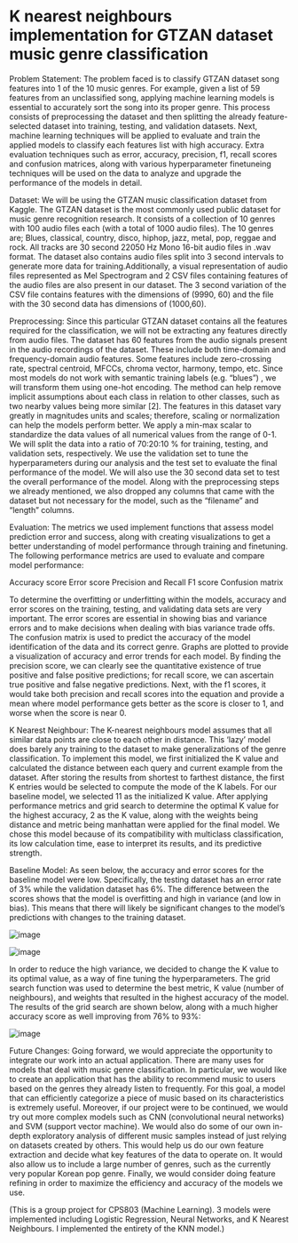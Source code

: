 # K nearest neighbours implementation for GTZAN dataset music genre classification

Problem Statement: 
The problem faced is to classify GTZAN dataset song features into 1 of the 10 music genres. For example, given a list of 59 features from an unclassified song, applying machine learning models is essential to accurately sort the song into its proper genre. This process consists of preprocessing the dataset and then splitting the already feature-selected dataset into training, testing, and validation datasets. Next, machine learning techniques will be applied to evaluate and train the applied models to classify each features list with high accuracy. Extra evaluation techniques such as error, accuracy, precision, f1, recall scores and confusion matrices, along with various hyperparameter finetuneing techniques will be used on the data to analyze and upgrade the performance of the models in detail. 

Dataset: 
We will be using the GTZAN music classification dataset from Kaggle. The GTZAN dataset is the most commonly used public dataset for music genre recognition research.  It consists of a collection of 10 genres with 100 audio files each (with a total of 1000 audio files). The 10 genres are; Blues, classical, country, disco, hiphop, jazz, metal, pop, reggae and rock. All tracks are 30 second 22050 Hz Mono 16-bit audio files in .wav format. The  dataset also contains audio files split into 3 second intervals to generate more data for training.Additionally, a visual representation of audio files represented as Mel Spectrogram and 2 CSV files containing features of the audio files are also present in our dataset. The 3 second variation of the CSV file contains features with the dimensions of (9990, 60) and the file with the 30 second data has dimensions of (1000,60).

Preprocessing: 
Since this particular GTZAN dataset contains all the features required for the classification, we will not be extracting any features directly from audio files. The dataset has 60 features from the audio signals present in the audio recordings of the dataset. These include both time-domain and frequency-domain audio features. Some features include zero-crossing rate, spectral centroid, MFCCs, chroma vector, harmony, tempo, etc. 
Since most models do not work with semantic training labels (e.g. “blues”) , we will transform them using one-hot encoding. The method can help remove implicit assumptions about each class in relation to other classes, such as two nearby values being more similar [2]. The features in this dataset vary greatly in magnitudes units and scales; therefore, scaling or normalization can help the models perform better. We apply a min-max scalar to standardize the data values of all numerical values from the range of 0-1. We will split the data into a ratio of 70:20:10 % for training, testing, and validation sets, respectively. We use the validation set to tune the hyperparameters during our analysis and the test set to evaluate the final performance of the model. We will also use the 30 second data set to test the overall performance of the model. Along with the preprocessing steps we already mentioned, we also dropped any columns that came with the dataset but not necessary for the model, such as the “filename” and “length” columns. 

Evaluation: 
The metrics we used implement functions that assess model prediction error and success, along with creating visualizations to get a better understanding of model performance through training and finetuning. The following performance metrics are used to evaluate and compare model performance: 

Accuracy score
Error score
Precision and Recall
F1 score 
Confusion matrix 

To determine the overfitting or underfitting within the models, accuracy and error scores on the training, testing, and validating data sets are very important. The error scores are essential in showing bias and variance errors and to make decisions when dealing with bias variance trade offs. The confusion matrix is used to predict the accuracy of the model identification of  the data and its correct genre. Graphs are plotted to provide a visualization of accuracy and error trends for each model. By finding the precision score, we can clearly see the quantitative existence of true positive and false positive predictions; for recall score, we can ascertain true positive and false negative predictions. Next, with the f1 scores, it would take both precision and recall scores into the equation and provide a mean where model performance gets better as the score is closer to 1, and worse when the score is near 0. 

K Nearest Neighbour: 
The K-nearest neighbours model assumes that all similar data points are close to each other in distance. This ‘lazy’ model does barely any training to the dataset to make generalizations of the genre classification. To implement this model, we first initialized the K value and calculated the distance between each query and current example from the dataset. After storing the results from shortest to farthest distance, the first K entries would be selected to compute the mode of the K labels. For our baseline model, we selected 11 as the initialized K value. After applying performance metrics and grid search to determine the optimal K value for the highest accuracy, 2 as the K value, along with the weights being distance and metric being manhattan were applied for the final model. We chose this model because of its compatibility with multiclass classification, its low calculation time, ease to interpret its results, and its predictive strength. 

Baseline Model: 
As seen below, the accuracy and error scores for the baseline model were low. Specifically, the testing dataset has an error rate of 3% while the validation dataset has 6%. The difference between the scores shows that the model is overfitting and high in variance (and low in bias). This means that there will likely be significant changes to the model’s predictions with changes to the training dataset. 

![image](https://user-images.githubusercontent.com/59906096/146260746-a37e7b46-7dc0-4196-ae69-9f069a3b8b24.png)

![image](https://user-images.githubusercontent.com/59906096/146260772-c1e31cb0-60b4-4376-85d3-cd127966c133.png)

In order to reduce the high variance, we decided to change the K value to its optimal value, as a way of fine tuning the hyperparameters. The grid search function was used to determine the best metric, K value (number of neighbours), and weights that resulted in the highest accuracy of the model. The results of the grid search are shown below, along with a much higher accuracy score as well improving from 76% to 93%:

![image](https://user-images.githubusercontent.com/59906096/146260822-9b6f0510-9bff-40ba-8f9d-b324870d70e6.png)

Future Changes: 
Going forward, we would appreciate the opportunity to integrate our work into an actual application. There are many uses for models that deal with music genre classification. In particular, we would like to create an application that has the ability to recommend music to users based on the genres they already listen to frequently. For this goal, a model that can efficiently categorize a piece of music based on its characteristics is extremely useful. Moreover, if our project were to be continued, we would try out more complex models such as CNN (convolutional neural networks) and SVM (support vector machine). We would also do some of our own in-depth exploratory analysis of different music samples instead of just relying on datasets created by others. This would help us do our own feature extraction and decide what key features of the data to operate on. It would also allow us to include a large number of genres, such as the currently very popular Korean pop genre. Finally, we would consider doing feature refining in order to maximize the efficiency and accuracy of the models we use.

(This is a group project for CPS803 (Machine Learning). 3 models were implemented including Logistic Regression, Neural Networks, and K Nearest Neighbours. I implemented the entirety of the KNN model.) 
